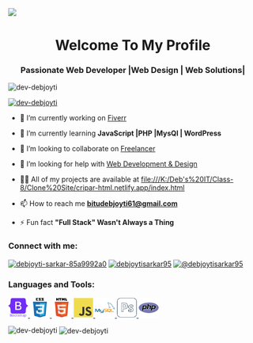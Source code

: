 <img src="https://scontent.fdac19-1.fna.fbcdn.net/v/t39.30808-6/467767646_2530467853830591_6051738366117861449_n.png?_nc_cat=103&ccb=1-7&_nc_sid=cc71e4&_nc_eui2=AeE40aI6szhCxx6gMK9M04oz9DOkmMAcXUf0M6SYwBxdR9cysd5W_E47CXC7dh2nqPPBcy6uogXO4Hrf6GEbMLDY&_nc_ohc=LN_xHTKPjxIQ7kNvgFT5Wgd&_nc_zt=23&_nc_ht=scontent.fdac19-1.fna&_nc_gid=AVH4gdUfwp23bknpMkmn88k&oh=00_AYD1h97w1UBGd8ATNhPdPgg2IQkvQQDQa_4MreSF6UXB9w&oe=674FB0A0">



<h1 align="center">Welcome To My Profile</h1>
<h3 align="center">Passionate Web Developer |Web Design | Web Solutions|</h3>

<p align="left"> <img src="https://komarev.com/ghpvc/?username=dev-debjoyti&label=Profile%20views&color=0e75b6&style=flat" alt="dev-debjoyti" /> </p>

<p align="left"> <a href="https://github.com/ryo-ma/github-profile-trophy"><img src="https://github-profile-trophy.vercel.app/?username=dev-debjoyti" alt="dev-debjoyti" /></a> </p>

- 🔭 I’m currently working on [Fiverr](https://www.fiverr.com/debjoyti82495?up_rollout=true)

- 🌱 I’m currently learning **JavaScript |PHP |MysQl | WordPress**

- 👯 I’m looking to collaborate on [Freelancer](file:///K:/Deb's%20IT/Class-8/Clone%20Site/cripar-html.netlify.app/index.html)

- 🤝 I’m looking for help with [Web Development & Design](https://www.linkedin.com/in/debjoyti-sarkar-85a9992a0/)

- 👨‍💻 All of my projects are available at [file:///K:/Deb's%20IT/Class-8/Clone%20Site/cripar-html.netlify.app/index.html](file:///K:/Deb's%20IT/Class-8/Clone%20Site/cripar-html.netlify.app/index.html)

- 📫 How to reach me **bitudebjoyti61@gmail.com**

- ⚡ Fun fact **"Full Stack" Wasn't Always a Thing**

<h3 align="left">Connect with me:</h3>
<p align="left">
<a href="https://linkedin.com/in/debjoyti-sarkar-85a9992a0" target="blank"><img align="center" src="https://raw.githubusercontent.com/rahuldkjain/github-profile-readme-generator/master/src/images/icons/Social/linked-in-alt.svg" alt="debjoyti-sarkar-85a9992a0" height="30" width="40" /></a>
<a href="https://fb.com/debjoytisarkar95" target="blank"><img align="center" src="https://raw.githubusercontent.com/rahuldkjain/github-profile-readme-generator/master/src/images/icons/Social/facebook.svg" alt="debjoytisarkar95" height="30" width="40" /></a>
<a href="https://www.youtube.com/c/@debjoytisarkar95" target="blank"><img align="center" src="https://raw.githubusercontent.com/rahuldkjain/github-profile-readme-generator/master/src/images/icons/Social/youtube.svg" alt="@debjoytisarkar95" height="30" width="40" /></a>
</p>

<h3 align="left">Languages and Tools:</h3>
<p align="left"> <a href="https://getbootstrap.com" target="_blank" rel="noreferrer"> <img src="https://raw.githubusercontent.com/devicons/devicon/master/icons/bootstrap/bootstrap-plain-wordmark.svg" alt="bootstrap" width="40" height="40"/> </a> <a href="https://www.w3schools.com/css/" target="_blank" rel="noreferrer"> <img src="https://raw.githubusercontent.com/devicons/devicon/master/icons/css3/css3-original-wordmark.svg" alt="css3" width="40" height="40"/> </a> <a href="https://www.w3.org/html/" target="_blank" rel="noreferrer"> <img src="https://raw.githubusercontent.com/devicons/devicon/master/icons/html5/html5-original-wordmark.svg" alt="html5" width="40" height="40"/> </a> <a href="https://developer.mozilla.org/en-US/docs/Web/JavaScript" target="_blank" rel="noreferrer"> <img src="https://raw.githubusercontent.com/devicons/devicon/master/icons/javascript/javascript-original.svg" alt="javascript" width="40" height="40"/> </a> <a href="https://www.mysql.com/" target="_blank" rel="noreferrer"> <img src="https://raw.githubusercontent.com/devicons/devicon/master/icons/mysql/mysql-original-wordmark.svg" alt="mysql" width="40" height="40"/> </a> <a href="https://www.photoshop.com/en" target="_blank" rel="noreferrer"> <img src="https://raw.githubusercontent.com/devicons/devicon/master/icons/photoshop/photoshop-line.svg" alt="photoshop" width="40" height="40"/> </a> <a href="https://www.php.net" target="_blank" rel="noreferrer"> <img src="https://raw.githubusercontent.com/devicons/devicon/master/icons/php/php-original.svg" alt="php" width="40" height="40"/> </a> </p>

<p><img align="left" src="https://github-readme-stats.vercel.app/api/top-langs?username=dev-debjoyti&show_icons=true&locale=en&layout=compact" alt="dev-debjoyti" /></p>

<p>&nbsp;<img align="center" src="https://github-readme-stats.vercel.app/api?username=dev-debjoyti&show_icons=true&locale=en" alt="dev-debjoyti" /></p>
